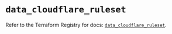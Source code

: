# `data_cloudflare_ruleset`

Refer to the Terraform Registry for docs: [`data_cloudflare_ruleset`](https://registry.terraform.io/providers/cloudflare/cloudflare/5.4.0/docs/data-sources/ruleset).
